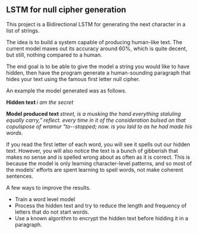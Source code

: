 <h2>LSTM for null cipher generation</h2>
This project is a Bidirectional LSTM for generating the next character in a list of strings. 

The idea is to build a system capable of producing human-like text. 
The current model maxes out its accuracy around 60%, which is quite decent, but still, nothing compared to a human.

The end goal is to be able to give the model a string you would like to have hidden, then have the program generate a human-sounding paragraph that 
hides your text using the famous first letter null cipher.

An example the model generated was as follows.

<b>Hidden text </b>  <i>i am the secret</i>

<b>Model produced text </b>  <i>street,  is  a  musking  the  hand  everything  staluling  equally  carry,"  reflect.  every  time in it of the 
consideration bulsed on that copulspose of wramur "to--stopped; now. is you laid to as he had made his words.</i>

If you read the first letter of each word, you will see it spells out our hidden text. However, you will also notice the text is a bunch of gibberish that makes
no sense and is spelled wrong about as often as it is correct.
This is because the model is only learning character-level patterns, and so most of the models' efforts are spent learning to spell words, not make coherent sentences.

A few ways to improve the results.

- Train a word level model
- Process the hidden text and try to reduce the length and frequency of letters that do not start words. 
- Use a known algorithm to encrypt the hidden text before hidding it in a paragraph.
